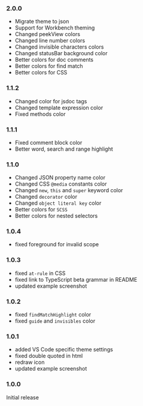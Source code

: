 ### 2.0.0
- Migrate theme to json
- Support for Workbench theming
- Changed peekView colors
- Changed line number colors
- Changed invisible characters colors
- Changed statusBar background color
- Better colors for doc comments
- Better colors for find match
- Better colors for CSS

### 1.1.2
- Changed color for jsdoc tags
- Changed template expression color
- Fixed methods color

### 1.1.1
- Fixed comment block color
- Better word, search and range highlight

### 1.1.0
- Changed JSON property name color
- Changed CSS `@media` constants color
- Changed `new`, `this` and `super` keyword color
- Changed `decorator` color
- Changed `object literal key` color
- Better colors for `SCSS`
- Better colors for nested selectors

### 1.0.4

- fixed foreground for invalid scope

### 1.0.3

- fixed `at-rule` in CSS
- fixed link to TypeScript beta grammar in README
- updated example screenshot

### 1.0.2

- fixed `findMatchHighlight` color
- fixed `guide` and `invisibles` color

### 1.0.1

- added VS Code specific theme settings
- fixed double quoted in html
- redraw icon
- updated example screenshot

### 1.0.0

Initial release
